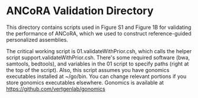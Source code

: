 # ANCoRA Validation Directory

This directory contains scripts used in Figure S1 and Figure 1B for validating the performance of 
ANCoRA, which we used to construct reference-guided personalized assemblies.

The critical working script is 01.validateWithPrior.csh, which calls the helper script support.validateWithPrior.csh.
There's some required software (bwa, samtools, bedtools), and variables in the 01 script to specify paths (right at the top of the script).
Also, this script assumes you have gonomics executables installed at ~/go/bin. You can change relevant portions if you store gonomics executables elsewhere. Gonomics is available at https://github.com/vertgenlab/gonomics




